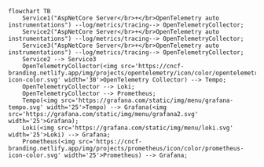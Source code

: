 ﻿```mermaid
flowchart TB
    Service1("AspNetCore Server</br>+</br>OpenTelemetry auto instrumentations") --log/metrics/tracing--> OpenTelemetryCollector;
    Service2("AspNetCore Server</br>+</br>OpenTelemetry auto instrumentations") --log/metrics/tracing--> OpenTelemetryCollector;
    Service3("AspNetCore Server</br>+</br>OpenTelemetry auto instrumentations") --log/metrics/tracing--> OpenTelemetryCollector;
    Service2 --> Service3
    OpenTelemetryCollector(<img src='https://cncf-branding.netlify.app/img/projects/opentelemetry/icon/color/opentelemetry-icon-color.svg' width='30'>OpenTelemetry Collector) --> Tempo;
    OpenTelemetryCollector --> Loki;
    OpenTelemetryCollector --> Prometheus;
    Tempo(<img src='https://grafana.com/static/img/menu/grafana-tempo.svg' width='25'>Tempo) --> Grafana(<img src='https://grafana.com/static/img/menu/grafana2.svg' width='25'>Grafana);
    Loki(<img src='https://grafana.com/static/img/menu/loki.svg' width='25'>Loki) --> Grafana;
    Prometheus(<img src='https://cncf-branding.netlify.app/img/projects/prometheus/icon/color/prometheus-icon-color.svg' width='25'>Prometheus) --> Grafana;  
```